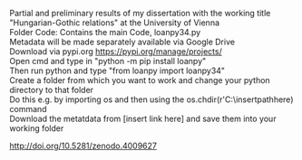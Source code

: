 Partial and preliminary results of my dissertation with the working title "Hungarian-Gothic relations" at the University of Vienna  
Folder Code: Contains the main Code, loanpy34.py  
Metadata will be made separately available via Google Drive  
Download via pypi.org https://pypi.org/manage/projects/  
Open cmd and type in "python -m pip install loanpy"  
Then run python and type "from loanpy import loanpy34"  
Create a folder from which you want to work and change your python directory to that folder  
Do this e.g. by importing os and then using the os.chdir(r'C:\insertpathhere) command  
Download the metatdata from [insert link here] and save them into your working folder   
  
http://doi.org/10.5281/zenodo.4009627
 
